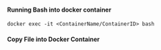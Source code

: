 #### Running Bash into docker container
```docker exec -it <ContainerName/ContainerID> bash```

#### Copy File into Docker Container
```docker cp <file-path> <ContainerName>:<destinationPath>
